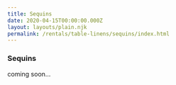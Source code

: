 ```yaml
---
title: Sequins
date: 2020-04-15T00:00:00.000Z
layout: layouts/plain.njk
permalink: /rentals/table-linens/sequins/index.html
---
```


### Sequins
<section class="grid-container" markdown="1">

coming soon...

</section>